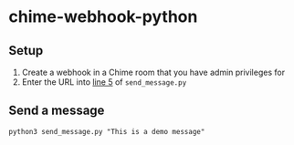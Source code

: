 # chime-webhook-python

## Setup
1. Create a webhook in a Chime room that you have admin privileges for
2. Enter the URL into [line 5](https://github.com/ckuzma/chime-webhook-python/blob/master/send_message.py#L5) of `send_message.py`

## Send a message
`python3 send_message.py "This is a demo message"`
